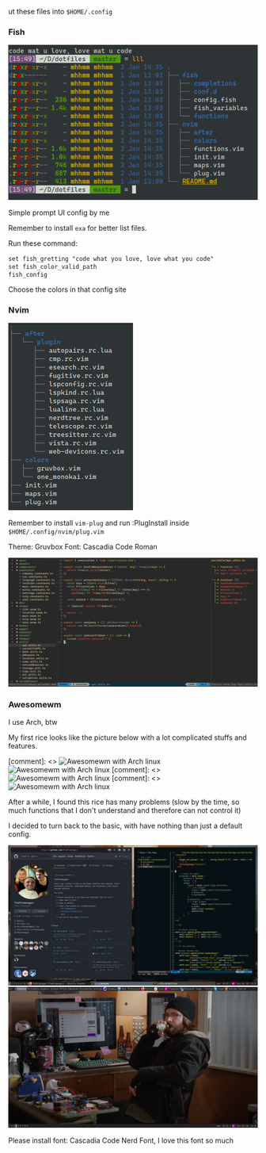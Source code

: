 ut these files into `$HOME/.config`

### Fish

![Fish shell](./.pics/fish.png)

Simple prompt UI config by me

Remember to install `exa` for better list files.

Run these command:

```
set fish_gretting "code what you love, love what you code"
set fish_color_valid_path
fish_config
```

Choose the colors in that config site

### Nvim

![Nvim tree](./.pics/treenvim.png)

Remember to install `vim-plug` and run :PlugInstall inside `$HOME/.config/nvim/plug.vim`

Theme: Gruvbox
Font: Cascadia Code Roman

![Nvim terminal](./.pics/nvim.png)

### Awesomewm

I use Arch, btw

My first rice looks like the picture below with a lot complicated stuffs and features.

[comment]: <> ![Awesomewm with Arch linux](./.pics/aw1.png)
![Awesomewm with Arch linux](./.pics/aw2.png)
[comment]: <> ![Awesomewm with Arch linux](./.pics/aw3.png)
[comment]: <> ![Awesomewm with Arch linux](./.pics/aw4.png)

After a while, I found this rice has many problems (slow by the time, so much functions that I don't understand and therefore can not control it)

I decided to turn back to the basic, with have nothing than just a default config.

![Keep it basic](./.pics/awb1.png)
![Keep it basic](./.pics/awb2.png)

Please install font: Cascadia Code Nerd Font, I love this font so much
